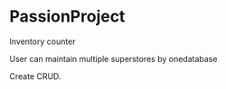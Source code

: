 # PassionProject
Inventory counter

User can maintain multiple superstores by onedatabase

Create CRUD.
